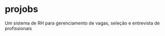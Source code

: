 projobs
=======

Um sistema de RH para gerenciamento de vagas, seleção e entrevista de profissionais
